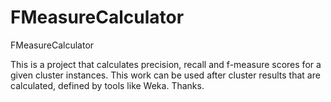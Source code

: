 # FMeasureCalculator
FMeasureCalculator

This is a project that calculates precision, recall and f-measure scores for a given cluster instances. This work can be used after cluster results that are calculated, defined by tools like Weka. Thanks. 
